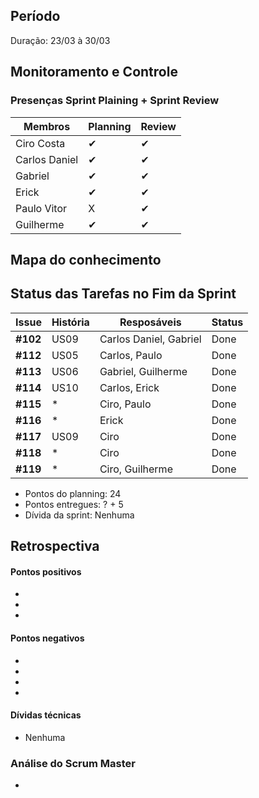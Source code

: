 ## Período
Duração: 23/03 à 30/03

## Monitoramento e Controle
### Presenças Sprint Plaining + Sprint Review
| Membros  |  Planning  |Review  |
| ------------------- | ------------------- |------------------- |
|  Ciro Costa |   ✔  |   ✔  |
|  Carlos Daniel |  ✔  |  ✔  |
|  Gabriel |  ✔  |  ✔  |
|  Erick |  ✔  |  ✔  |
|  Paulo Vitor | X |  ✔  |
|  Guilherme  | ✔ | ✔ |

## Mapa do conhecimento  

<!-- ![Mapa do conhecimento](../../assets/MapaConhecimentoSprint7.png)  -->


## Status das Tarefas no Fim da Sprint
| **Issue** | **História** | **Resposáveis** | **Status** |
|--|--|--|--|
|**#102**| US09 | Carlos Daniel, Gabriel | Done |
|**#112**| US05 | Carlos, Paulo | Done |
|**#113**| US06 | Gabriel, Guilherme | Done |
|**#114**| US10 | Carlos, Erick | Done | 
|**#115**| * | Ciro, Paulo | Done | 
|**#116**| * | Erick | Done  |    
|**#117**| US09 | Ciro | Done |
|**#118**| * | Ciro | Done  |
|**#119**| * |  Ciro, Guilherme  | Done | 

- Pontos do planning: 24
- Pontos entregues: ? + 5
- Dívida da sprint: Nenhuma



## Retrospectiva
#### Pontos positivos
- 
- 
- 

#### Pontos negativos
- 
- 
- 
- 

#### Dívidas técnicas
- Nenhuma

### Análise do Scrum Master
- 